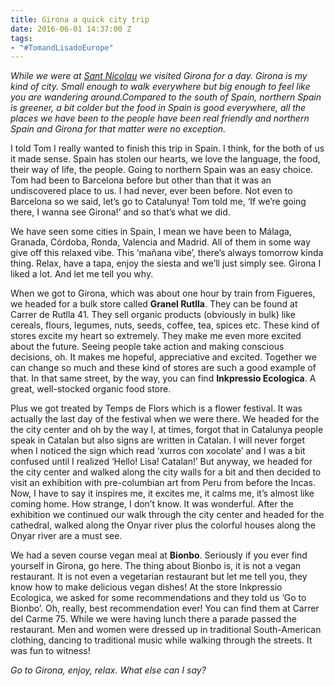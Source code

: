 ```yaml
---
title: Girona a quick city trip
date: 2016-06-01 14:37:00 Z
tags:
- "#TomandLisadoEurope"
---
```


*While we were at [Sant Nicolau](http://t.umblr.com/redirect?z=https%3A%2F%2Fwww.facebook.com%2FMasSantNicolau%2F%3Ffref%3Dts&t=YzQ2ODVlMzVlMDUzNjBjM2UwNjljYjM5ZDMwYmFkODg0NzY2MDA3NCxuaTlTaEpWcw%3D%3D) we visited Girona for a day. Girona is my kind of city. Small enough to walk everywhere but big enough to feel like you are wandering around.Compared to the south of Spain, northern Spain is greener, a bit colder but the food in Spain is good everywhere, all the places we have been to the people have been real friendly and northern Spain and Girona for that matter were no exception.*

I told Tom I really wanted to finish this trip in Spain. I think, for the both of us it made sense. Spain has stolen our hearts, we love the language, the food, their way of life, the people. Going to northern Spain was an easy choice. Tom had been to Barcelona before but other than that it was an undiscovered place to us. I had never, ever been before. Not even to Barcelona so we said, let’s go to Catalunya! Tom told me, ‘If we’re going there, I wanna see Girona!’ and so that’s what we did. 

We have seen some cities in Spain, I mean we have been to Málaga, Granada, Córdoba, Ronda, Valencia and Madrid. All of them in some way give off this relaxed vibe. This ‘mañana vibe’, there’s always tomorrow kinda thing. Relax, have a tapa, enjoy the siesta and we’ll just simply see. Girona I liked a lot. And let me tell you why.

When we got to Girona, which was about one hour by train from Figueres, we headed for a bulk store called **Granel Rutlla**. They can be found at Carrer de Rutlla 41. They sell organic products (obviously in bulk) like cereals, flours, legumes, nuts, seeds, coffee, tea, spices etc. These kind of stores excite my heart so extremely. They make me even more excited about the future. Seeing people take action and making conscious decisions, oh. It makes me hopeful, appreciative and excited. Together we can change so much and these kind of stores are such a good example of that. In that same street, by the way, you can find **Inkpressio Ecologica**. A great, well-stocked organic food store. 

Plus we got treated by Temps de Flors which is a flower festival. It was actually the last day of the festival when we were there. We headed for the the city center and oh by the way I, at times, forgot that in Catalunya people speak in Catalan but also signs are written in Catalan. I will never forget when I noticed the sign which read ‘xurros con xocolate’ and I was a bit confused until I realized ‘Hello! Lisa! Catalan!’ But anyway, we headed for the city center and walked along the city walls for a bit and then decided to visit an exhibition with pre-columbian art from Peru from before the Incas. Now, I have to say it inspires me, it excites me, it calms me, it’s almost like coming home. How strange, I don’t know. It was wonderful. After the exhibition we continued our walk through the city center and headed for the cathedral, walked along the Onyar river plus the colorful houses along the Onyar river are a must see. 

We had a seven course vegan meal at **Bionbo**. Seriously if you ever find yourself in Girona, go here.  The thing about Bionbo is, it is not a vegan restaurant. It is not even a vegetarian restaurant but let me tell you, they know how to make delicious vegan dishes! At the store Inkpressio Ecologica, we asked for some recommendations and they told us ‘Go to Bionbo’. Oh, really, best recommendation ever! You can find them at Carrer del Carme 75. While we were having lunch there a parade passed  the restaurant. Men and women were dressed up in traditional South-American clothing, dancing to traditional music while walking through the streets. It was fun to witness! 

*Go to Girona, enjoy, relax. What else can I say?*



